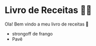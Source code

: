 # Livro de Receitas :man_cook:



Ola! Bem vindo a meu livro de receitas :wave:



- strongoff de frango
- Pavê




